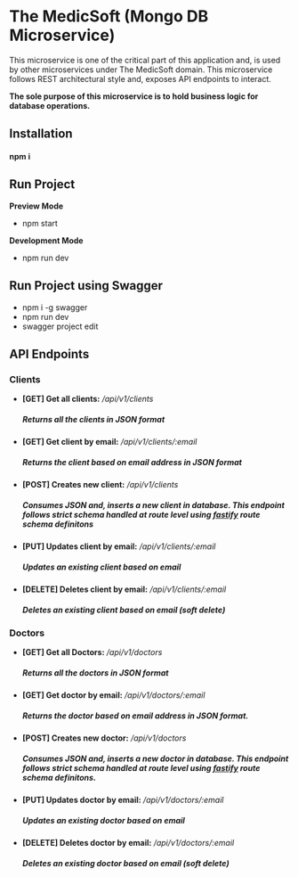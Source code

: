 # The MedicSoft (Mongo DB Microservice)
This microservice is one of the critical part of this application and, is used by other microservices under The MedicSoft domain. This microservice follows REST architectural style and, exposes API endpoints to interact.

**The sole purpose of this microservice is to hold business logic for database operations.**

## Installation
#### npm i

## Run Project
**Preview Mode**
* npm start

**Development Mode**
* npm run dev

## Run Project using Swagger
* npm i -g swagger
* npm run dev
* swagger project edit

## API Endpoints
### Clients
* **[GET] Get all clients:** */api/v1/clients* 
    ##### Returns all the clients in JSON format
* **[GET] Get client by email:** */api/v1/clients/:email*
    ##### Returns the client based on email address in JSON format
* **[POST] Creates new client:** */api/v1/clients*
    ##### Consumes JSON and, inserts a new client in database. This endpoint follows strict schema handled at route level using [fastify](https://www.fastify.io/) route schema definitons
* **[PUT] Updates client by email:** */api/v1/clients/:email*
    ##### Updates an existing client based on email
* **[DELETE] Deletes client by email:** */api/v1/clients/:email*
    ##### Deletes an existing client based on email (soft delete)

### Doctors
* **[GET] Get all Doctors:** */api/v1/doctors* 
    ##### Returns all the doctors in JSON format
* **[GET] Get doctor by email:** */api/v1/doctors/:email*
    ##### Returns the doctor based on email address in JSON format.
* **[POST] Creates new doctor:** */api/v1/doctors*
    ##### Consumes JSON and, inserts a new doctor in database. This endpoint follows strict schema handled at route level using [fastify](https://www.fastify.io/) route schema definitons.
* **[PUT] Updates doctor by email:** */api/v1/doctors/:email*
    ##### Updates an existing doctor based on email
* **[DELETE] Deletes doctor by email:** */api/v1/doctors/:email*
    ##### Deletes an existing doctor based on email (soft delete)
